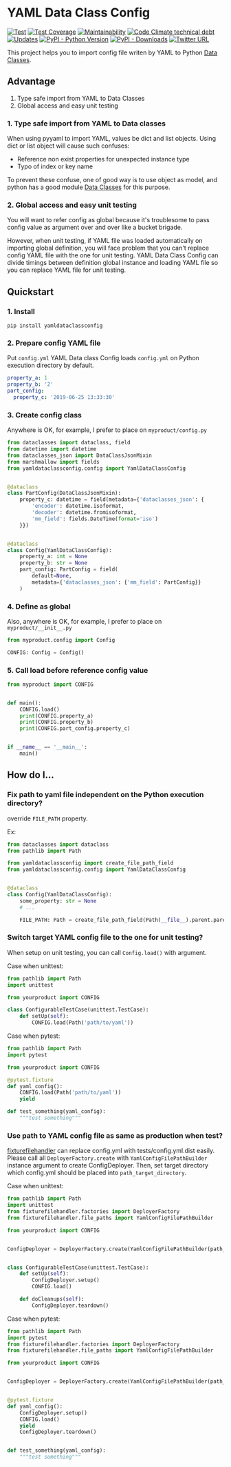 # YAML Data Class Config

[![Test](https://github.com/yukihiko-shinoda/yaml-dataclass-config/workflows/Test/badge.svg)](https://github.com/yukihiko-shinoda/yaml-dataclass-config/actions?query=workflow%3ATest)
[![Test Coverage](https://api.codeclimate.com/v1/badges/9b89a5c842c2af41d02e/test_coverage)](https://codeclimate.com/github/yukihiko-shinoda/yaml-dataclass-config/test_coverage)
[![Maintainability](https://api.codeclimate.com/v1/badges/9b89a5c842c2af41d02e/maintainability)](https://codeclimate.com/github/yukihiko-shinoda/yaml-dataclass-config/maintainability)
[![Code Climate technical debt](https://img.shields.io/codeclimate/tech-debt/yukihiko-shinoda/yaml-dataclass-config)](https://codeclimate.com/github/yukihiko-shinoda/yaml-dataclass-config)
[![Updates](https://pyup.io/repos/github/yukihiko-shinoda/yaml-dataclass-config/shield.svg)](https://pyup.io/repos/github/yukihiko-shinoda/yaml-dataclass-config/)
[![PyPI - Python Version](https://img.shields.io/pypi/pyversions/yamldataclassconfig)](https://pypi.org/project/yamldataclassconfig/)
[![PyPI - Downloads](https://img.shields.io/pypi/dm/yamldataclassconfig)](https://pypi.org/project/yamldataclassconfig/)
[![Twitter URL](https://img.shields.io/twitter/url?url=https%3A%2F%2Fgithub.com%2Fyukihiko-shinoda%2Fyaml-dataclass-config)](http://twitter.com/share?text=YAML%20Data%20Class%20Config&url=https://pypi.org/project/yamldataclassconfig/&hashtags=python)

This project helps you to import config file writen by YAML to
Python [Data Classes](https://docs.python.org/3/library/dataclasses.html).

## Advantage

1. Type safe import from YAML to Data Classes
2. Global access and easy unit testing

### 1. Type safe import from YAML to Data classes

When using pyyaml to import YAML, values be dict and list objects.
Using dict or list object will cause such confuses:

- Reference non exist properties for unexpected instance type
- Typo of index or key name

To prevent these confuse, one of good way is to use object as model,
and python has a good module
[Data Classes](https://docs.python.org/3/library/dataclasses.html) for this purpose.

### 2. Global access and easy unit testing

You will want to refer config as global
because it's troublesome to pass config value as argument over and over like a bucket brigade.

However, when unit testing,
if YAML file was loaded automatically on importing global definition,
you will face problem that
you can't replace config YAML file with the one for unit testing.
YAML Data Class Config can divide timings between definition global instance and
loading YAML file so you can replace YAML file for unit testing.

## Quickstart

### 1. Install

`pip install yamldataclassconfig`

### 2. Prepare config YAML file

Put `config.yml`
YAML Data class Config loads `config.yml` on Python execution directory by default.

```yaml
property_a: 1
property_b: '2'
part_config:
  property_c: '2019-06-25 13:33:30'
```

### 3. Create config class

Anywhere is OK, for example, I prefer to place on `myproduct/config.py`

```python
from dataclasses import dataclass, field
from datetime import datetime
from dataclasses_json import DataClassJsonMixin
from marshmallow import fields
from yamldataclassconfig.config import YamlDataClassConfig


@dataclass
class PartConfig(DataClassJsonMixin):
    property_c: datetime = field(metadata={'dataclasses_json': {
        'encoder': datetime.isoformat,
        'decoder': datetime.fromisoformat,
        'mm_field': fields.DateTime(format='iso')
    }})


@dataclass
class Config(YamlDataClassConfig):
    property_a: int = None
    property_b: str = None
    part_config: PartConfig = field(
        default=None,
        metadata={'dataclasses_json': {'mm_field': PartConfig}}
    )
```

### 4. Define as global

Also, anywhere is OK, for example, I prefer to place on `myproduct/__init__.py`

```python
from myproduct.config import Config

CONFIG: Config = Config()
```

### 5. Call load before reference config value

```python
from myproduct import CONFIG


def main():
    CONFIG.load()
    print(CONFIG.property_a)
    print(CONFIG.property_b)
    print(CONFIG.part_config.property_c)


if __name__ == '__main__':
    main()
```

<!-- markdownlint-disable no-trailing-punctuation -->
## How do I...
<!-- markdownlint-enable no-trailing-punctuation -->

<!-- markdownlint-disable no-trailing-punctuation -->
### Fix path to yaml file independent on the Python execution directory?
<!-- markdownlint-enable no-trailing-punctuation -->

override `FILE_PATH` property.

Ex:

```python
from dataclasses import dataclass
from pathlib import Path

from yamldataclassconfig import create_file_path_field
from yamldataclassconfig.config import YamlDataClassConfig


@dataclass
class Config(YamlDataClassConfig):
    some_property: str = None
    # ...

    FILE_PATH: Path = create_file_path_field(Path(__file__).parent.parent / 'config.yml')
```

<!-- markdownlint-disable no-trailing-punctuation -->
### Switch target YAML config file to the one for unit testing?
<!-- markdownlint-enable no-trailing-punctuation -->

When setup on unit testing, you can call `Config.load()` with argument.

Case when unittest:

```python
from pathlib import Path
import unittest

from yourproduct import CONFIG

class ConfigurableTestCase(unittest.TestCase):
    def setUp(self):
        CONFIG.load(Path('path/to/yaml'))
```

Case when pytest:

```python
from pathlib import Path
import pytest

from yourproduct import CONFIG

@pytest.fixture
def yaml_config():
    CONFIG.load(Path('path/to/yaml'))
    yield

def test_something(yaml_config):
    """test something"""
```

<!-- markdownlint-disable no-trailing-punctuation -->
### Use path to YAML config file as same as production when test?
<!-- markdownlint-enable no-trailing-punctuation -->

[fixturefilehandler](https://pypi.org/project/fixturefilehandler/)
can replace config.yml with tests/config.yml.dist easily.
Please call all `DeployerFactory.create` with `YamlConfigFilePathBuilder` instance argument
to create ConfigDeployer.
Then, set target directory which config.yml should be placed into `path_target_directory`.

Case when unittest:

```python
from pathlib import Path
import unittest
from fixturefilehandler.factories import DeployerFactory
from fixturefilehandler.file_paths import YamlConfigFilePathBuilder

from yourproduct import CONFIG


ConfigDeployer = DeployerFactory.create(YamlConfigFilePathBuilder(path_target_directory=Path(__file__).parent.parent))


class ConfigurableTestCase(unittest.TestCase):
    def setUp(self):
        ConfigDeployer.setup()
        CONFIG.load()

    def doCleanups(self):
        ConfigDeployer.teardown()
```

Case when pytest:

```python
from pathlib import Path
import pytest
from fixturefilehandler.factories import DeployerFactory
from fixturefilehandler.file_paths import YamlConfigFilePathBuilder

from yourproduct import CONFIG


ConfigDeployer = DeployerFactory.create(YamlConfigFilePathBuilder(path_target_directory=Path(__file__).parent.parent))


@pytest.fixture
def yaml_config():
    ConfigDeployer.setup()
    CONFIG.load()
    yield
    ConfigDeployer.teardown()


def test_something(yaml_config):
    """test something"""
```
